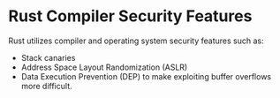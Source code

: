 # Rust Compiler Security Features

Rust utilizes compiler and operating system security features such as:
* Stack canaries
* Address Space Layout Randomization (ASLR)
* Data Execution Prevention (DEP) to make exploiting buffer overflows more difficult.


